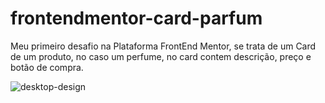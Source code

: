 # frontendmentor-card-parfum
Meu primeiro desafio na Plataforma FrontEnd Mentor, se trata de um Card de um produto, no caso um perfume, no card contem descrição, preço e botão de compra.

![desktop-design](https://user-images.githubusercontent.com/87024777/206572707-1848e4c6-2be6-4f5b-831e-29a8287162e8.jpg)
